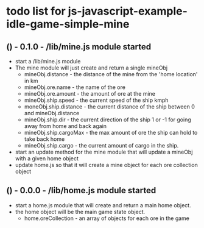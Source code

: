 # todo list for js-javascript-example-idle-game-simple-mine

## () - 0.1.0 - /lib/mine.js module started
* start a /lib/mine.js module
* The mine module will just create and return a single mineObj
    * mineObj.distance      - the distance of the mine from the 'home location' in km
    * mineObj.ore.name      - the name of the ore
    * mineObj.ore.amount    - the amount of ore at the mine
    * mineObj.ship.speed    - the current speed of the ship kmph
    * moneObj.ship.distance - the current distance of the ship between 0 and mineObj.distance
    * mineObj.ship.dir      - the current direction of the ship 1 or -1 for going away from home and back again
    * mineObj.ship.cargoMax - the max amount of ore the ship can hold to take back home
    * mineObj.ship.cargo    - the current amount of cargo in the ship.
* start an update method for the mine module that will update a mineObj with a given home object
* update home.js so that it will create a mine object for each ore collection object

## () - 0.0.0 - /lib/home.js module started
* start a home.js module that will create and return a main home object.
* the home object will be the main game state object.
    * home.oreCollection - an array of objects for each ore in the game